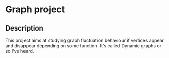 # Graph project

## Description

This project aims at studying graph fluctuation behaviour if vertices appear and disappear depending on some function.
It's called Dynamic graphs or so I've heard.
